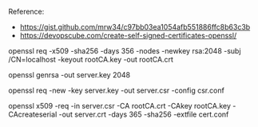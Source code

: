 Reference:
- https://gist.github.com/mrw34/c97bb03ea1054afb551886ffc8b63c3b
- https://devopscube.com/create-self-signed-certificates-openssl/

openssl req -x509 -sha256 -days 356 -nodes -newkey rsa:2048 -subj /CN=localhost -keyout rootCA.key -out rootCA.crt

openssl genrsa -out server.key 2048

openssl req -new -key server.key -out server.csr -config csr.conf

openssl x509 -req -in server.csr -CA rootCA.crt -CAkey rootCA.key -CAcreateserial -out server.crt -days 365 -sha256 -extfile cert.conf
